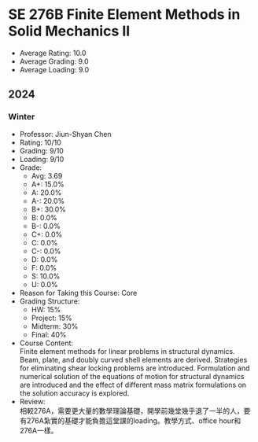 # SE 276B Finite Element Methods in Solid Mechanics II
- Average Rating: 10.0
- Average Grading: 9.0
- Average Loading: 9.0
## 2024
### Winter
- Professor: Jiun-Shyan Chen
- Rating: 10/10
- Grading: 9/10
- Loading: 9/10
- Grade:
  - Avg: 3.69
  - A+: 15.0%
  - A: 20.0%
  - A-: 20.0%
  - B+: 30.0%
  - B: 0.0%
  - B-: 0.0%
  - C+: 0.0%
  - C: 0.0%
  - C-: 0.0%
  - D: 0.0%
  - F: 0.0%
  - S: 10.0%
  - U: 0.0%
- Reason for Taking this Course: Core
- Grading Structure:
  - HW: 15%
  -  Project: 15%
  -  Midterm: 30%
  -  Final: 40%
- Course Content:  
Finite element methods for linear problems in structural dynamics. Beam, plate, and doubly curved shell elements are derived. Strategies for eliminating shear locking problems are introduced. Formulation and numerical solution of the equations of motion for structural dynamics are introduced and the effect of different mass matrix formulations on the solution accuracy is explored.
- Review:  
相較276A，需要更大量的數學理論基礎，開學前幾堂幾乎退了一半的人，要有276A紮實的基礎才能負擔這堂課的loading。教學方式、office hour和276A一樣。
